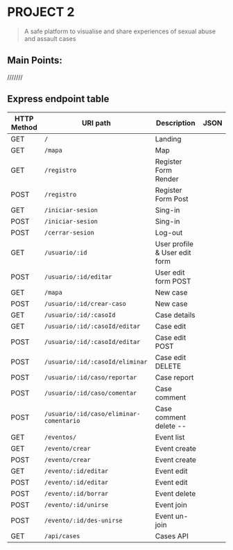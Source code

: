 # PROJECT 2

> A safe platform to visualise and share experiences of sexual abuse and assault cases
>



## Main Points: 


 ///////
 
 

## Express endpoint table

| HTTP Method 	| URI path      	| Description                                    	| JSON 	|
|-------------	|---------------	|------------------------------------------------	|---------	|
| GET         	| `/`             	| Landing   	| | 
| GET         	| `/mapa` 	            | Map	| | 
| GET         	| `/registro` 	| Register Form Render	| | 
| POST         	| `/registro` 	| Register Form Post	| | 
| GET         	| `/iniciar-sesion` 	| Sing-in	| | 
| POST        	| `/iniciar-sesion` 	| Sing-in 	| | 
| POST       	| `/cerrar-sesion`         	| Log-out        	| | 
| GET         	| `/usuario/:id`             	| User profile & User edit form 	| | 
| POST         	| `/usuario/:id/editar`         | User edit form POST       	| | 
| GET         	| `/mapa`             	| New case    	| | 
| POST         	| `/usuario/:id/crear-caso`     	| New case    	| | 
| GET      	| `/usuario/:id/:casoId`     	| Case details  | | 
| GET      	| `/usuario/:id/:casoId/editar`     	| Case edit | | 
| POST      	| `/usuario/:id/:casoId/editar`     	| Case edit POST | | 
| POST      	| `/usuario/:id/:casoId/eliminar`     	| Case edit DELETE | | 
| POST      	| `/usuario/:id/caso/reportar`     	| Case report | | ------ PENDIENTE
| POST      	| `/usuario/:id/caso/comentar`     	| Case comment | | 
| POST      	| `/usuario/:id/caso/eliminar-comentario`     	| Case comment delete --| | ------ PENDIENTE
| GET     	| `/eventos/`     	| Event list | | 
| GET     	| `/evento/crear`     	| Event create | | -LISTA
| POST    	| `/evento/crear`     	| Event create | |
| GET     	| `/evento/:id/editar`     	| Event edit| |
| POST  	| `/evento/:id/editar`     	| Event edit| |
| POST  	| `/evento/:id/borrar`     	| Event delete| |
| POST  	| `/evento/:id/unirse`     	| Event join| | -LISTA
| POST  	| `/evento/:id/des-unirse`     	| Event un-join| |
| GET	| `/api/cases`     	| Cases API| |
























